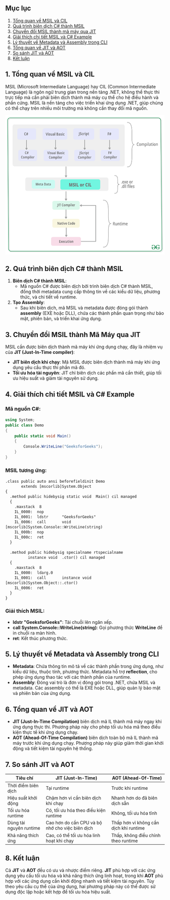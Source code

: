 ## **Mục lục**

1. [Tổng quan về MSIL và CIL](#tong-quan-ve-msil-va-cil)
2. [Quá trình biên dịch C# thành MSIL](#qua-trinh-bien-dich-c-sharp-thanh-msil)
3. [Chuyển đổi MSIL thành mã máy qua JIT](#chuyen-doi-msil-thanh-ma-may-qua-jit)
4. [Giải thích chi tiết MSIL và C# Example](#giai-thich-chi-tiet-msil-va-c-sharp-example)
5. [Lý thuyết về Metadata và Assembly trong CLI](#ly-thuyet-ve-metadata-va-assembly-trong-cli)
6. [Tổng quan về JIT và AOT](#tong-quan-ve-jit-va-aot)
7. [So sánh JIT và AOT](#so-sanh-jit-va-aot)
8. [Kết luận](#ket-luan)

## **1. Tổng quan về MSIL và CIL** <a name="tong-quan-ve-msil-va-cil"></a>

MSIL (Microsoft Intermediate Language) hay CIL (Common Intermediate Language) là ngôn ngữ trung gian trong nền tảng .NET, không thể thực thi trực tiếp mà cần phải biên dịch thành mã máy cụ thể cho hệ điều hành và phần cứng. MSIL là nền tảng cho việc triển khai ứng dụng .NET, giúp chúng có thể chạy trên nhiều môi trường mà không cần thay đổi mã nguồn.

![MSIL Image](assets/images/MSIL.png)

## **2. Quá trình biên dịch C# thành MSIL** <a name="qua-trinh-bien-dich-c-sharp-thanh-msil"></a>

1. **Biên dịch C# thành MSIL**:
   - Mã nguồn C# được biên dịch bởi trình biên dịch C# thành MSIL, đồng thời metadata cung cấp thông tin về các kiểu dữ liệu, phương thức, và chi tiết về runtime.
2. **Tạo Assembly**:
   - Sau khi biên dịch, mã MSIL và metadata được đóng gói thành **assembly** (EXE hoặc DLL), chứa các thành phần quan trọng như bảo mật, phiên bản, và triển khai ứng dụng.

## **3. Chuyển đổi MSIL thành Mã Máy qua JIT** <a name="chuyen-doi-msil-thanh-ma-may-qua-jit"></a>

MSIL cần được biên dịch thành mã máy khi ứng dụng chạy, đây là nhiệm vụ của **JIT (Just-In-Time compiler)**:

- **JIT biên dịch khi chạy**: Mã MSIL được biên dịch thành mã máy khi ứng dụng yêu cầu thực thi phần mã đó.
- **Tối ưu hóa tài nguyên**: JIT chỉ biên dịch các phần mã cần thiết, giúp tối ưu hiệu suất và giảm tài nguyên sử dụng.

## **4. Giải thích chi tiết MSIL và C# Example** <a name="giai-thich-chi-tiet-msil-va-c-sharp-example"></a>

### **Mã nguồn C#**:

```csharp
using System;
public class Demo
{
    public static void Main()
    {
        Console.WriteLine("GeeksforGeeks");
    }
}
```

### **MSIL tương ứng**:

```msil
.class public auto ansi beforefieldinit Demo
       extends [mscorlib]System.Object
{
  .method public hidebysig static void  Main() cil managed
  {
    .maxstack  8
    IL_0000:  nop
    IL_0001:  ldstr      "GeeksforGeeks"
    IL_0006:  call       void [mscorlib]System.Console::WriteLine(string)
    IL_000b:  nop
    IL_000c:  ret
  }

  .method public hidebysig specialname rtspecialname
          instance void  .ctor() cil managed
  {
    .maxstack  8
    IL_0000:  ldarg.0
    IL_0001:  call       instance void [mscorlib]System.Object::.ctor()
    IL_0006:  ret
  }
}
```

### **Giải thích MSIL**:

- **ldstr "GeeksforGeeks"**: Tải chuỗi lên ngăn xếp.
- **call System.Console::WriteLine(string)**: Gọi phương thức **WriteLine** để in chuỗi ra màn hình.
- **ret**: Kết thúc phương thức.

## **5. Lý thuyết về Metadata và Assembly trong CLI** <a name="ly-thuyet-ve-metadata-va-assembly-trong-cli"></a>

- **Metadata**: Chứa thông tin mô tả về các thành phần trong ứng dụng, như kiểu dữ liệu, thuộc tính, phương thức. Metadata hỗ trợ **reflection**, cho phép ứng dụng thao tác với các thành phần của runtime.
- **Assembly**: Đóng vai trò là đơn vị đóng gói trong .NET, chứa MSIL và metadata. Các assembly có thể là EXE hoặc DLL, giúp quản lý bảo mật và phiên bản của ứng dụng.

## **6. Tổng quan về JIT và AOT** <a name="tong-quan-ve-jit-va-aot"></a>

- **JIT (Just-In-Time Compilation)** biên dịch mã IL thành mã máy ngay khi ứng dụng thực thi. Phương pháp này cho phép tối ưu hóa mã theo điều kiện thực tế khi ứng dụng chạy.
- **AOT (Ahead-Of-Time Compilation)** biên dịch toàn bộ mã IL thành mã máy trước khi ứng dụng chạy. Phương pháp này giúp giảm thời gian khởi động và tiết kiệm tài nguyên hệ thống.

## **7. So sánh JIT và AOT** <a name="so-sanh-jit-va-aot"></a>

| Tiêu chí                | JIT (Just-In-Time)                              | AOT (Ahead-Of-Time)                    |
| ----------------------- | ----------------------------------------------- | -------------------------------------- |
| Thời điểm biên dịch     | Tại runtime                                     | Trước khi runtime                      |
| Hiệu suất khởi động     | Chậm hơn vì cần biên dịch khi chạy              | Nhanh hơn do đã biên dịch sẵn          |
| Tối ưu hóa runtime      | Có, tối ưu hóa theo điều kiện runtime           | Không, tối ưu hóa tĩnh                 |
| Dùng tài nguyên runtime | Cao hơn do cần CPU và bộ nhớ cho việc biên dịch | Thấp hơn vì không cần dịch khi runtime |
| Khả năng thích ứng      | Cao, có thể tối ưu hóa linh hoạt khi chạy       | Thấp, không điều chỉnh theo runtime    |

## **8. Kết luận** <a name="ket-luan"></a>

Cả **JIT** và **AOT** đều có ưu và nhược điểm riêng. **JIT** phù hợp với các ứng dụng yêu cầu tối ưu hóa và khả năng thích ứng linh hoạt, trong khi **AOT** phù hợp với các ứng dụng cần khởi động nhanh và tiết kiệm tài nguyên. Tùy theo yêu cầu cụ thể của ứng dụng, hai phương pháp này có thể được sử dụng độc lập hoặc kết hợp để tối ưu hóa hiệu suất.
